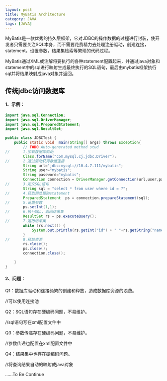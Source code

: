 ```yaml
---
layout: post
title: MyBatis Architecture
category: JAVA
tags: [JAVA]
---
```


MyBatis是一款优秀的持久层框架，它对JDBC的操作数据的过程进行封装，使开发者只需要关注SQL本身，而不需要花费精力去处理注册驱动，创建连接，statement，设置参数，结果集检索等繁琐的代码过程。

MyBatis通过XML或注解将要执行的各种statement配置起来，并通过java对象和statement中的sql进行映射生成最终执行的SQL语句，最后由mybatis框架执行sql并将结果映射成java对象并返回。



## 传统jdbc访问数据库

#### 1、示例：

```java
import java.sql.Connection;
import java.sql.DriverManager;
import java.sql.PreparedStatement;
import java.sql.ResultSet;

public class JDBCTest {
    public static void  main(String[] args) throws Exception{
        // TODO Auto-generated method stud
//      1.加载数据库驱动
        Class.forName("com.mysql.cj.jdbc.Driver");
//      2.通过驱动获得数据连接
        String url="jdbc:mysql://10.4.7.111/mybatis";
        String user="mybatis";
        String password="mybatis";
        Connection connection = DriverManager.getConnection(url,user,password);
//      3.定义SQL语句
        String sql = "select * from user where id = ?";
//      4.获取预处理的statement
        PreparedStatement  ps = connection.prepareStatement(sql);
//      5.设置参数
        ps.setInt(1,1);
//      6.执行SQL，返回结果集
        ResultSet rs = ps.executeQuery();
//      7.遍历结果集
        while (rs.next()) {
            System.out.println(rs.getInt("id") + " "+rs.getString("name"));
        }
//      8.释放资源
        rs.close();
        ps.close();
        connection.close();

    }
}
```

#### 2、问题：

Q1：数据库驱动和连接频繁的创建和释放，造成数据库资源的浪费。

 //可以使用连接池

Q2：SQL语句存在硬编码问题，不易维护。

//sql语句写在xml配置文件中

Q3：参数传递存在硬编码问题，不易维护。

//参数传递也配置在xml配置文件中

Q4：结果集中也存在硬编码问题。

//将查询结果自动的映射成java对象



……To Be Continue

​       